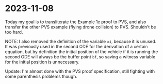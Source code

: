 2023-11-08
==========

Today my goal is to transliterate the Example 1e proof to PVS, and also transfer
the other PVS example (flying drone collision) to PVS. Shouldn't be too hard. 

NOTE: I also removed the definition of the variable `xi`, because it is unused.
It was previously used in the second ODE for the derivation of a certain
equation, but by definition the initial position of the vehicle if it is running
the second ODE will always be the buffer point `bf`, so saving a witness
variable for the initial position is unnecessary. 

Update: I'm almost done with the PVS proof specification, still fighting with
some parenthesis problems though. 

